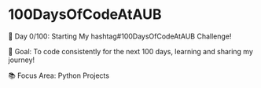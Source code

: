 # 100DaysOfCodeAtAUB


🚀 Day 0/100: Starting My hashtag#100DaysOfCodeAtAUB Challenge!

🎯 Goal: To code consistently for the next 100 days, learning and sharing my journey!

📚 Focus Area: Python Projects
